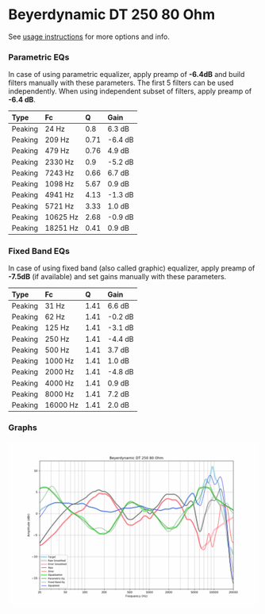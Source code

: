 # Beyerdynamic DT 250 80 Ohm
See [usage instructions](https://github.com/jaakkopasanen/AutoEq#usage) for more options and info.

### Parametric EQs
In case of using parametric equalizer, apply preamp of **-6.4dB** and build filters manually
with these parameters. The first 5 filters can be used independently.
When using independent subset of filters, apply preamp of **-6.4 dB**.

| Type    | Fc       |    Q | Gain    |
|:--------|:---------|:-----|:--------|
| Peaking | 24 Hz    | 0.8  | 6.3 dB  |
| Peaking | 209 Hz   | 0.71 | -6.4 dB |
| Peaking | 479 Hz   | 0.76 | 4.9 dB  |
| Peaking | 2330 Hz  | 0.9  | -5.2 dB |
| Peaking | 7243 Hz  | 0.66 | 6.7 dB  |
| Peaking | 1098 Hz  | 5.67 | 0.9 dB  |
| Peaking | 4941 Hz  | 4.13 | -1.3 dB |
| Peaking | 5721 Hz  | 3.33 | 1.0 dB  |
| Peaking | 10625 Hz | 2.68 | -0.9 dB |
| Peaking | 18251 Hz | 0.41 | 0.9 dB  |

### Fixed Band EQs
In case of using fixed band (also called graphic) equalizer, apply preamp of **-7.5dB**
(if available) and set gains manually with these parameters.

| Type    | Fc       |    Q | Gain    |
|:--------|:---------|:-----|:--------|
| Peaking | 31 Hz    | 1.41 | 6.6 dB  |
| Peaking | 62 Hz    | 1.41 | -0.2 dB |
| Peaking | 125 Hz   | 1.41 | -3.1 dB |
| Peaking | 250 Hz   | 1.41 | -4.4 dB |
| Peaking | 500 Hz   | 1.41 | 3.7 dB  |
| Peaking | 1000 Hz  | 1.41 | 1.0 dB  |
| Peaking | 2000 Hz  | 1.41 | -4.8 dB |
| Peaking | 4000 Hz  | 1.41 | 0.9 dB  |
| Peaking | 8000 Hz  | 1.41 | 7.2 dB  |
| Peaking | 16000 Hz | 1.41 | 2.0 dB  |

### Graphs
![](./Beyerdynamic%20DT%20250%2080%20Ohm.png)